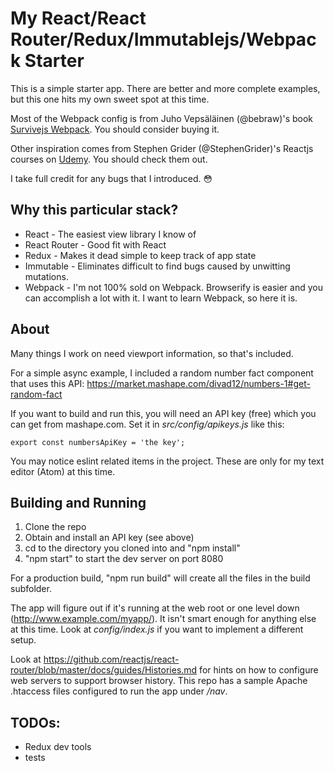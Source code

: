 My React/React Router/Redux/Immutablejs/Webpack Starter
===========================================

This is a simple starter app. There are better and more complete
examples, but this one hits my own sweet spot at this time.

Most of the Webpack config is from Juho Vepsäläinen (@bebraw)'s
book [Survivejs Webpack](https://github.com/survivejs/webpack). You should consider buying it.

Other inspiration comes from Stephen Grider (@StephenGrider)'s
Reactjs courses on [Udemy](https://www.udemy.com/). You should check
them out.

I take full credit for any bugs that I introduced. :flushed:

Why this particular stack?
--------------------------

- React - The easiest view library I know of
- React Router - Good fit with React
- Redux - Makes it dead simple to keep track of app state
- Immutable - Eliminates difficult to find bugs caused by unwitting mutations.
- Webpack - I'm not 100% sold on Webpack. Browserify is easier and you can accomplish a lot with it. I want to learn Webpack, so here it is.

About
-----

Many things I work on need viewport information, so that's included.

For a simple async example, I included a random number fact component that uses this API: https://market.mashape.com/divad12/numbers-1#get-random-fact

If you want to build and run this, you will need an API key (free) which you can get from mashape.com. Set it in *src/config/apikeys.js* like this:

    export const numbersApiKey = 'the key';

You may notice eslint related items in the project. These are only
for my text editor (Atom) at this time.

Building and Running
--------------------

1. Clone the repo
1. Obtain and install an API key (see above)
1. cd to the directory you cloned into and "npm install"
1. "npm start" to start the dev server on port 8080

For a production build, "npm run build" will create all the files in the build subfolder.

The app will figure out if it's running at the web root or one level down (http://www.example.com/myapp/).
It isn't smart enough for anything else at this time. Look at *config/index.js* if you want to
implement a different setup.

Look at https://github.com/reactjs/react-router/blob/master/docs/guides/Histories.md for hints on how
to configure web servers to support browser history. This repo has a sample Apache .htaccess files
configured to run the app under */nav*.

TODOs:
-----

- Redux dev tools
- tests

